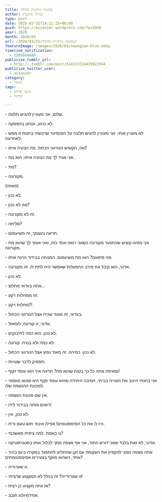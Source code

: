```yaml
---
title: עקומה נורווגית כחולה
author: נמרוד איזנברג
type: post
date: 2020-03-31T14:21:25+00:00
guid: https://aizenimr.wordpress.com/?p=2968
year: 2020
month: 2020/03
url: /2020/03/31/עקומה-נורווגית-כחולה/
featureImage: /images/2020/03/nowegian-blue.webp
timeline_notification:
  - 1585664486
publicize_tumblr_url:
  - http://.tumblr.com/post/614113724435922944
publicize_twitter_user:
  - aizenimr
category:
  - הומור
tags:
  - מונטי פייתון
  - קורונה

---
```

\- שלום, אני מעוניין להגיש תלונה.

\- לא כרגע, אנחנו בהפסקה.

\- לא מעניין אותי. אני מעוניין להגיש תלונה על הפנסיונר שרכשתי בחנות זו ממש לאחרונה.

\- אה, הקשיש הנורווגי הכחול. מה הבעיה איתו?

\- אני אגיד לך מה הבעיה איתו: הוא מת.

\- מת?

\- מקורונה.

(פאוזה)

\- לא נכון.

\- מה לא נכון?

\- זה לא מקורונה.

\- סליחה?

\- תראה בעצמך, זה משיעמום.

\- אני מזהה קשיש שהתפגר מקורונה כשאני רואה אחד כזה, ואני אומר לך שהוא מת מקורונה.

\- מה פתאום? הוא מת משיעמום. המנוחה בבידוד הרגה אותו.

\- אדוני, הוא קיבל את מירב ההפעלות שאפשר היה לתת לו. זה מקורונה.

\- לא נכון.

\- אתה בוודאי מתלוצ…

\- זה ממחלות רקע.

\- מחלות רקע?!

\- בוודאי, זה מאוד שכיח אצל הנורווגי הכחול.

\- אדוני, זו קורונה, לעזאזל.

\- לא נכון. הוא כמה לחיבוקים.

\- לא כמה ולא בטיח. קורונה.

\- לא נכון. כמיהה. זה מאוד נפוץ אצל הנורווגי הכחול.

\- תפסיק לדבר שטויות.

\- ומאיפה אתה כל כך בטוח שהוא מת? תראה איך הוא עומד זקוף!

\- אני בחנתי היטב את הגווייה בביתי. הסיבה היחידה שהוא עומד זקוף היא שהוא מוסמר למכונת ההנשמה שלו.

\- אין שם מכונת הנשמה.

\- רואים אותה בבירור לידו!

\- לא נכון, אין.

\- היו לו את כל הסימפטומים! אפילו איבוד חוש טעם וריח.

\- נו באמת. למה ציפית מאשכנזי?

\- אדוני, לא זאת בלבד שאני דורש החזר, אני אף מצפה ממך לכלול אותו בסטטיסטיקה.

\- אתה מצפה ממני להקפיץ את העקומה עם זקן שהחליט להתפגר במקרה ביום בהיר אחד, כשהוא מוקף בצעירים אסימפטומתים?

\- זו שערוריה.

\- _זו_ שערורייה? זה בכלל לא המקצוע שרציתי!

\- אז איזה מקצוע כן רצית?

\- אפידמיולוג חובב.